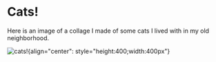 # Cats!
Here is an image of a collage I made of some cats I lived with in my old neighborhood.

![cats!](catlove.png "Luna and Sol!"){align="center": style="height:400;width:400px"}